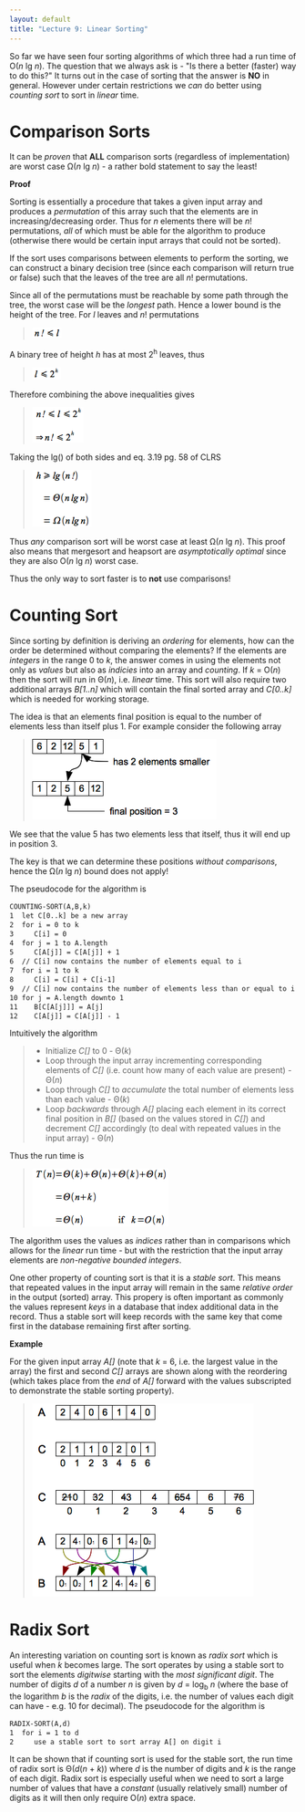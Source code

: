 ```yaml
---
layout: default
title: "Lecture 9: Linear Sorting"
---
```


So far we have seen four sorting algorithms of which three had a run time of O(*n* lg *n*). The question that we always ask is - "Is there a better (faster) way to do this?" It turns out in the case of sorting that the answer is **NO** in general. However under certain restrictions we *can* do better using *counting sort* to sort in *linear* time.

Comparison Sorts
================

It can be *proven* that **ALL** comparison sorts (regardless of implementation) are worst case Ω(*n* lg *n*) - a rather bold statement to say the least!

**Proof**

Sorting is essentially a procedure that takes a given input array and produces a *permutation* of this array such that the elements are in increasing/decreasing order. Thus for *n* elements there will be *n*! permutations, *all* of which must be able for the algorithm to produce (otherwise there would be certain input arrays that could not be sorted).

If the sort uses comparisons between elements to perform the sorting, we can construct a binary decision tree (since each comparison will return true or false) such that the leaves of the tree are all *n*! permutations.

Since all of the permutations must be reachable by some path through the tree, the worst case will be the *longest* path. Hence a lower bound is the height of the tree. For *l* leaves and *n*! permutations

> ![image](images/lecture09/proof1.png)

A binary tree of height *h* has at most 2<sup>h</sup> leaves, thus

> ![image](images/lecture09/proof2.png)

Therefore combining the above inequalities gives

> ![image](images/lecture09/proof3.png)

Taking the lg() of both sides and eq. 3.19 pg. 58 of CLRS

> ![image](images/lecture09/proof4.png)

Thus *any* comparison sort will be worst case at least Ω(*n* lg *n*). This proof also means that mergesort and heapsort are *asymptotically optimal* since they are also O(*n* lg *n*) worst case.

Thus the only way to sort faster is to **not** use comparisons!

Counting Sort
=============

Since sorting by definition is deriving an *ordering* for elements, how can the order be determined without comparing the elements? If the elements are *integers* in the range 0 to *k*, the answer comes in using the elements not only as *values* but also as *indicies* into an array and *counting*. If *k* = O(*n*) then the sort will run in Θ(*n*), i.e. *linear* time. This sort will also require two additional arrays *B[1..n]* which will contain the final sorted array and *C[0..k]* which is needed for working storage.

The idea is that an elements final position is equal to the number of elements less than itself plus 1. For example consider the following array

> ![image](images/lecture09/arrayex.png)

We see that the value 5 has two elements less that itself, thus it will end up in position 3.

The key is that we can determine these positions *without comparisons*, hence the Ω(*n* lg *n*) bound does not apply!

The pseudocode for the algorithm is

    COUNTING-SORT(A,B,k)
    1  let C[0..k] be a new array
    2  for i = 0 to k
    3     C[i] = 0
    4  for j = 1 to A.length
    5     C[A[j]] = C[A[j]] + 1
    6  // C[i] now contains the number of elements equal to i
    7  for i = 1 to k
    8     C[i] = C[i] + C[i-1]
    9  // C[i] now contains the number of elements less than or equal to i
    10 for j = A.length downto 1
    11    B[C[A[j]]] = A[j]
    12    C[A[j]] = C[A[j]] - 1

Intuitively the algorithm

> -   Initialize *C[]* to 0 - Θ(*k*)
> -   Loop through the input array incrementing corresponding elements of *C[]* (i.e. count how many of each value are present) - Θ(*n*)
> -   Loop through *C[]* to *accumulate* the total number of elements less than each value - Θ(*k*)
> -   Loop *backwards* through *A[]* placing each element in its correct final position in *B[]* (based on the values stored in *C[]*) and decrement *C[]* accordingly (to deal with repeated values in the input array) - Θ(*n*)

Thus the run time is

> ![image](images/lecture09/counteqn.png)

The algorithm uses the values as *indices* rather than in comparisons which allows for the *linear* run time - but with the restriction that the input array elements are *non-negative bounded integers*.

One other property of counting sort is that it is a *stable sort*. This means that repeated values in the input array will remain in the same *relative order* in the output (sorted) array. This propery is often important as commonly the values represent *keys* in a database that index additional data in the record. Thus a stable sort will keep records with the same key that come first in the database remaining first after sorting.

**Example**

For the given input array *A[]* (note that *k* = 6, i.e. the largest value in the array) the first and second *C[]* arrays are shown along with the reordering (which takes place from the *end* of *A[]* forward with the values subscripted to demonstrate the stable sorting property).

> ![image](images/lecture09/countex.png)

Radix Sort
==========

An interesting variation on counting sort is known as *radix sort* which is useful when *k* becomes large. The sort operates by using a stable sort to sort the elements *digitwise* starting with the *most significant digit*. The number of digits *d* of a number *n* is given by *d* = log<sub>b</sub> *n* (where the base of the logarithm *b* is the *radix* of the digits, i.e. the number of values each digit can have - e.g. 10 for decimal). The pseudocode for the algorithm is

    RADIX-SORT(A,d)
    1  for i = 1 to d
    2     use a stable sort to sort array A[] on digit i

It can be shown that if counting sort is used for the stable sort, the run time of radix sort is Θ(*d*(*n* + *k*)) where *d* is the number of digits and *k* is the range of each digit. Radix sort is especially useful when we need to sort a large number of values that have a *constant* (usually relatively small) number of digits as it will then only require O(*n*) extra space.

